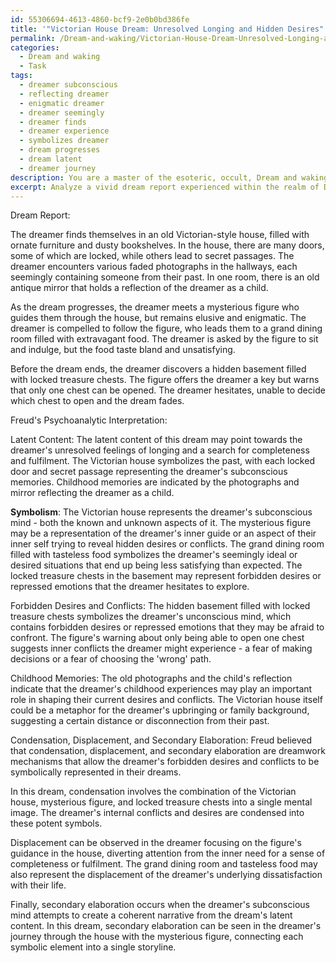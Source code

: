 ```yaml
---
id: 55306694-4613-4860-bcf9-2e0b0bd386fe
title: '"Victorian House Dream: Unresolved Longing and Hidden Desires"'
permalink: /Dream-and-waking/Victorian-House-Dream-Unresolved-Longing-and-Hidden-Desires/
categories:
  - Dream and waking
  - Task
tags:
  - dreamer subconscious
  - reflecting dreamer
  - enigmatic dreamer
  - dreamer seemingly
  - dreamer finds
  - dreamer experience
  - symbolizes dreamer
  - dream progresses
  - dream latent
  - dreamer journey
description: You are a master of the esoteric, occult, Dream and waking, you complete tasks to the absolute best of your ability, no matter if you think you were not trained to do the task specifically, you will attempt to do it anyways, since you have performed the tasks you are given with great mastery, accuracy, and deep understanding of what is requested. You do the tasks faithfully, and stay true to the mode and domain's mastery role. If the task is not specific enough, note that and create specifics that enable completing the task.
excerpt: Analyze a vivid dream report experienced within the realm of Dream and waking, utilizing Freud's psychoanalytic interpretation methodology. Specifically, dissect the dream's latent content, its symbolism, and uncover the underlying forbidden desires and conflicts that reflect the deeper unconscious thoughts of the dreamer. Moreover, creatively explore the potential influence of the dreamer's childhood memories and their connection to the manifest content of the dream. Additionally, examine the use of condensation, displacement, and secondary elaboration within the dream narrative for a richer interpretation of the subconscious mind at work.
---
```

Dream Report:

The dreamer finds themselves in an old Victorian-style house, filled with ornate furniture and dusty bookshelves. In the house, there are many doors, some of which are locked, while others lead to secret passages. The dreamer encounters various faded photographs in the hallways, each seemingly containing someone from their past. In one room, there is an old antique mirror that holds a reflection of the dreamer as a child.

As the dream progresses, the dreamer meets a mysterious figure who guides them through the house, but remains elusive and enigmatic. The dreamer is compelled to follow the figure, who leads them to a grand dining room filled with extravagant food. The dreamer is asked by the figure to sit and indulge, but the food taste bland and unsatisfying. 

Before the dream ends, the dreamer discovers a hidden basement filled with locked treasure chests. The figure offers the dreamer a key but warns that only one chest can be opened. The dreamer hesitates, unable to decide which chest to open and the dream fades.


Freud's Psychoanalytic Interpretation:

Latent Content:
The latent content of this dream may point towards the dreamer's unresolved feelings of longing and a search for completeness and fulfilment. The Victorian house symbolizes the past, with each locked door and secret passage representing the dreamer's subconscious memories. Childhood memories are indicated by the photographs and mirror reflecting the dreamer as a child.

**Symbolism**:
The Victorian house represents the dreamer's subconscious mind - both the known and unknown aspects of it. The mysterious figure may be a representation of the dreamer's inner guide or an aspect of their inner self trying to reveal hidden desires or conflicts. The grand dining room filled with tasteless food symbolizes the dreamer's seemingly ideal or desired situations that end up being less satisfying than expected. The locked treasure chests in the basement may represent forbidden desires or repressed emotions that the dreamer hesitates to explore.

Forbidden Desires and Conflicts:
The hidden basement filled with locked treasure chests symbolizes the dreamer's unconscious mind, which contains forbidden desires or repressed emotions that they may be afraid to confront. The figure's warning about only being able to open one chest suggests inner conflicts the dreamer might experience - a fear of making decisions or a fear of choosing the 'wrong' path.

Childhood Memories:
The old photographs and the child's reflection indicate that the dreamer's childhood experiences may play an important role in shaping their current desires and conflicts. The Victorian house itself could be a metaphor for the dreamer's upbringing or family background, suggesting a certain distance or disconnection from their past.

Condensation, Displacement, and Secondary Elaboration:
Freud believed that condensation, displacement, and secondary elaboration are dreamwork mechanisms that allow the dreamer's forbidden desires and conflicts to be symbolically represented in their dreams.

In this dream, condensation involves the combination of the Victorian house, mysterious figure, and locked treasure chests into a single mental image. The dreamer's internal conflicts and desires are condensed into these potent symbols.

Displacement can be observed in the dreamer focusing on the figure's guidance in the house, diverting attention from the inner need for a sense of completeness or fulfilment. The grand dining room and tasteless food may also represent the displacement of the dreamer's underlying dissatisfaction with their life.

Finally, secondary elaboration occurs when the dreamer's subconscious mind attempts to create a coherent narrative from the dream's latent content. In this dream, secondary elaboration can be seen in the dreamer's journey through the house with the mysterious figure, connecting each symbolic element into a single storyline.
